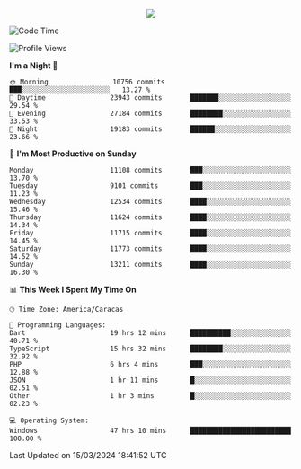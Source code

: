<p align="center">
  <a href="http://www.github.com/thevacs">
    <img src="https://github-readme-streak-stats.herokuapp.com/?user=thevacs&stroke=ffffff&background=1c1917&ring=0891b2&fire=0891b2&currStreakNum=ffffff&currStreakLabel=0891b2&sideNums=ffffff&sideLabels=ffffff&dates=ffffff&hide_border=true" />
  </a>
</p>

<!--START_SECTION:waka-->
![Code Time](http://img.shields.io/badge/Code%20Time-2%2C171%20hrs%2010%20mins-blue)

![Profile Views](http://img.shields.io/badge/Profile%20Views-4-blue)

**I'm a Night 🦉** 

```text
🌞 Morning                10756 commits       ███░░░░░░░░░░░░░░░░░░░░░░   13.27 % 
🌆 Daytime                23943 commits       ███████░░░░░░░░░░░░░░░░░░   29.54 % 
🌃 Evening                27184 commits       ████████░░░░░░░░░░░░░░░░░   33.53 % 
🌙 Night                  19183 commits       ██████░░░░░░░░░░░░░░░░░░░   23.66 % 
```
📅 **I'm Most Productive on Sunday** 

```text
Monday                   11108 commits       ███░░░░░░░░░░░░░░░░░░░░░░   13.70 % 
Tuesday                  9101 commits        ███░░░░░░░░░░░░░░░░░░░░░░   11.23 % 
Wednesday                12534 commits       ████░░░░░░░░░░░░░░░░░░░░░   15.46 % 
Thursday                 11624 commits       ████░░░░░░░░░░░░░░░░░░░░░   14.34 % 
Friday                   11715 commits       ████░░░░░░░░░░░░░░░░░░░░░   14.45 % 
Saturday                 11773 commits       ████░░░░░░░░░░░░░░░░░░░░░   14.52 % 
Sunday                   13211 commits       ████░░░░░░░░░░░░░░░░░░░░░   16.30 % 
```


📊 **This Week I Spent My Time On** 

```text
🕑︎ Time Zone: America/Caracas

💬 Programming Languages: 
Dart                     19 hrs 12 mins      ██████████░░░░░░░░░░░░░░░   40.71 % 
TypeScript               15 hrs 32 mins      ████████░░░░░░░░░░░░░░░░░   32.92 % 
PHP                      6 hrs 4 mins        ███░░░░░░░░░░░░░░░░░░░░░░   12.88 % 
JSON                     1 hr 11 mins        █░░░░░░░░░░░░░░░░░░░░░░░░   02.51 % 
Other                    1 hr 3 mins         █░░░░░░░░░░░░░░░░░░░░░░░░   02.23 % 

💻 Operating System: 
Windows                  47 hrs 10 mins      █████████████████████████   100.00 % 
```


 Last Updated on 15/03/2024 18:41:52 UTC
<!--END_SECTION:waka-->
